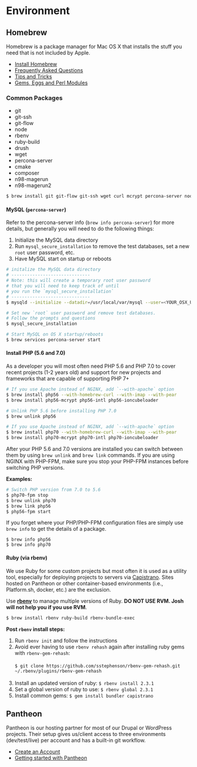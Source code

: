 # Environment

## Homebrew

Homebrew is a package manager for Mac OS X that installs the stuff you need that is not included by Apple.

  * [Install Homebrew](https://github.com/Homebrew/brew/blob/master/docs/Installation.md)
  * [Frequently Asked Questions](https://github.com/Homebrew/brew/blob/master/docs/FAQ.md)
  * [Tips and Tricks](https://github.com/Homebrew/brew/blob/master/docs/Tips-N'-Tricks.md)
  * [Gems, Eggs and Perl Modules](https://github.com/Homebrew/brew/blob/master/docs/Gems,-Eggs-and-Perl-Modules.md)

### Common Packages

  * git
  * git-ssh
  * git-flow
  * node
  * rbenv
  * ruby-build
  * drush
  * wget
  * percona-server
  * cmake
  * composer
  * n98-magerun
  * n98-magerun2

```bash
$ brew install git git-flow git-ssh wget curl mcrypt percona-server node composer drush n98-magerun n98-magerun2
```

#### MySQL (`percona-server`)

Refer to the percona-server info (`brew info percona-server`) for more details, but generally you will need to do the following things:

1. Initialize the MySQL data directory
2. Run `mysql_secure_installation` to remove the test databases, set a new `root` user password, etc.
3. Have MySQL start on startup or reboots

```bash
# initalize the MySQL data directory
# ------------------------------
# Note: this will create a temporary root user password
# that you will need to keep track of until
# you run the `mysql_secure_installation`
# ------------------------------
$ mysqld --initialize --datadir=/usr/local/var/mysql --user=<YOUR_OSX_USER_HERE>

# Set new `root` user password and remove test databases.
# Follow the prompts and questions
$ mysql_secure_installation

# Start MySQL on OS X startup/reboots
$ brew services percona-server start
```

#### Install PHP (5.6 and 7.0)

As a developer you will most often need PHP 5.6 and PHP 7.0 to cover recent projects (1-2 years old) and support for new projects and frameworks that are capable of supporting PHP 7+

```bash
# If you use Apache instead of NGINX, add `--with-apache` option
$ brew install php56 --with-homebrew-curl --with-imap --with-pear
$ brew install php56-mcrypt php56-intl php56-ioncubeloader

# Unlink PHP 5.6 before installing PHP 7.0
$ brew unlink php56

# If you use Apache instead of NGINX, add `--with-apache` option
$ brew install php70 --with-homebrew-curl --with-imap --with-pear
$ brew install php70-mcrypt php70-intl php70-ioncubeloader
```

After your PHP 5.6 and 7.0 versions are installed you can switch between them by using `brew unlink` and `brew link` commands. If you are using NGINX with PHP-FPM, make sure you stop your PHP-FPM instances before switching PHP versions.

**Examples:**

```bash
# Switch PHP version from 7.0 to 5.6
$ php70-fpm stop
$ brew unlink php70
$ brew link php56
$ php56-fpm start
```

If you forget where your PHP/PHP-FPM configuration files are simply use `brew info` to get the details of a package.

```
$ brew info php56
$ brew info php70
```

#### Ruby (via rbenv)

We use Ruby for some custom projects but most often it is used as a utility tool, especially for deploying projects to servers via [Capistrano](http://capistranorb.com/).  Sites hosted on Pantheon or other container-based environments (i.e., Platform.sh, docker, etc.) are the exclusion.

Use [**rbenv**](https://github.com/rbenv/rbenv) to manage multiple versions of Ruby. **DO NOT USE RVM.  Josh will not help you if you use RVM**.

```bash
$ brew install rbenv ruby-build rbenv-bundle-exec
```

**Post `rbenv` install steps:**

1. Run `rbenv init` and follow the instructions
2. Avoid ever having to use `rbenv rehash` again after installing ruby gems with `rbenv-gem-rehash`: <br/><br/> `$ git clone https://github.com/sstephenson/rbenv-gem-rehash.git ~/.rbenv/plugins/rbenv-gem-rehash`<br/><br/>
3. Install an updated version of ruby: `$ rbenv install 2.3.1`
4. Set a global version of ruby to use: `$ rbenv global 2.3.1`
4. Install common gems: `$ gem install bundler capistrano`


## Pantheon

Pantheon is our hosting partner for most of our Drupal or WordPress projects. Their setup gives us/client access to three environments (dev/test/live) per account and has a built-in git workflow.

  * [Create an Account](https://pantheon.io/register)
  * [Getting started with Pantheon](https://pantheon.io/docs/tags/getting-started)
